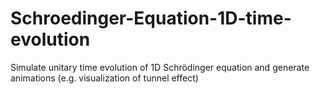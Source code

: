 # Schroedinger-Equation-1D-time-evolution
Simulate unitary time evolution of 1D Schrödinger equation and generate animations (e.g. visualization of tunnel effect)
